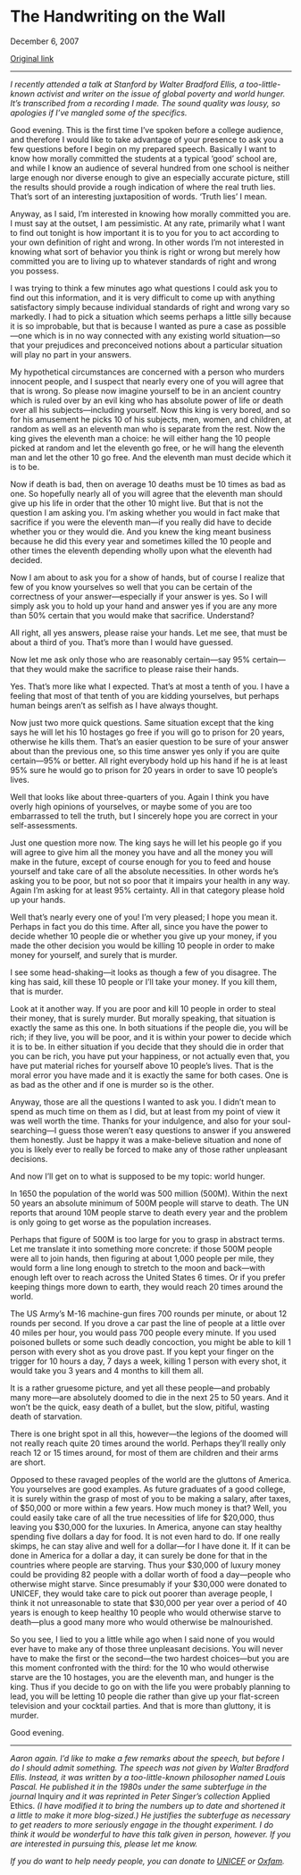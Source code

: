 The Handwriting on the Wall
===========================

December 6, 2007

[Original link](http://www.aaronsw.com/weblog/handwritingwall)

* * * * *

*I recently attended a talk at Stanford by Walter Bradford Ellis, a
too-little-known activist and writer on the issue of global poverty and
world hunger. It’s transcribed from a recording I made. The sound
quality was lousy, so apologies if I’ve mangled some of the specifics.*

Good evening. This is the first time I’ve spoken before a college
audience, and therefore I would like to take advantage of your presence
to ask you a few questions before I begin on my prepared speech.
Basically I want to know how morally committed the students at a typical
‘good’ school are, and while I know an audience of several hundred from
one school is neither large enough nor diverse enough to give an
especially accurate picture, still the results should provide a rough
indication of where the real truth lies. That’s sort of an interesting
juxtaposition of words. ‘Truth lies’ I mean.

Anyway, as I said, I’m interested in knowing how morally committed you
are. I must say at the outset, I am pessimistic. At any rate, primarily
what I want to find out tonight is how important it is to you for you to
act according to your own definition of right and wrong. In other words
I’m not interested in knowing what sort of behavior you think is right
or wrong but merely how committed you are to living up to whatever
standards of right and wrong you possess.

I was trying to think a few minutes ago what questions I could ask you
to find out this information, and it is very difficult to come up with
anything satisfactory simply because individual standards of right and
wrong vary so markedly. I had to pick a situation which seems perhaps a
little silly because it is so improbable, but that is because I wanted
as pure a case as possible—one which is in no way connected with any
existing world situation—so that your prejudices and preconceived
notions about a particular situation will play no part in your answers.

My hypothetical circumstances are concerned with a person who murders
innocent people, and I suspect that nearly every one of you will agree
that that is wrong. So please now imagine yourself to be in an ancient
country which is ruled over by an evil king who has absolute power of
life or death over all his subjects—including yourself. Now this king is
very bored, and so for his amusement he picks 10 of his subjects, men,
women, and children, at random as well as an eleventh man who is
separate from the rest. Now the king gives the eleventh man a choice: he
will either hang the 10 people picked at random and let the eleventh go
free, or he will hang the eleventh man and let the other 10 go free. And
the eleventh man must decide which it is to be.

Now if death is bad, then on average 10 deaths must be 10 times as bad
as one. So hopefully nearly all of you will agree that the eleventh man
should give up his life in order that the other 10 might live. But that
is not the question I am asking you. I’m asking whether you would in
fact make that sacrifice if you were the eleventh man—if you really did
have to decide whether you or they would die. And you knew the king
meant business because he did this every year and sometimes killed the
10 people and other times the eleventh depending wholly upon what the
eleventh had decided.

Now I am about to ask you for a show of hands, but of course I realize
that few of you know yourselves so well that you can be certain of the
correctness of your answer—especially if your answer is yes. So I will
simply ask you to hold up your hand and answer yes if you are any more
than 50% certain that you would make that sacrifice. Understand?

All right, all yes answers, please raise your hands. Let me see, that
must be about a third of you. That’s more than I would have guessed.

Now let me ask only those who are reasonably certain—say 95%
certain—that they would make the sacrifice to please raise their hands.

Yes. That’s more like what I expected. That’s at most a tenth of you. I
have a feeling that most of that tenth of you are kidding yourselves,
but perhaps human beings aren’t as selfish as I have always thought.

Now just two more quick questions. Same situation except that the king
says he will let his 10 hostages go free if you will go to prison for 20
years, otherwise he kills them. That’s an easier question to be sure of
your answer about than the previous one, so this time answer yes only if
you are quite certain—95% or better. All right everybody hold up his
hand if he is at least 95% sure he would go to prison for 20 years in
order to save 10 people’s lives.

Well that looks like about three-quarters of you. Again I think you have
overly high opinions of yourselves, or maybe some of you are too
embarrassed to tell the truth, but I sincerely hope you are correct in
your self-assessments.

Just one question more now. The king says he will let his people go if
you will agree to give him all the money you have and all the money you
will make in the future, except of course enough for you to feed and
house yourself and take care of all the absolute necessities. In other
words he’s asking you to be poor, but not so poor that it impairs your
health in any way. Again I’m asking for at least 95% certainty. All in
that category please hold up your hands.

Well that’s nearly every one of you! I’m very pleased; I hope you mean
it. Perhaps in fact you do this time. After all, since you have the
power to decide whether 10 people die or whether you give up your money,
if you made the other decision you would be killing 10 people in order
to make money for yourself, and surely that is murder.

I see some head-shaking—it looks as though a few of you disagree. The
king has said, kill these 10 people or I’ll take your money. If you kill
them, that is murder.

Look at it another way. If you are poor and kill 10 people in order to
steal their money, that is surely murder. But morally speaking, that
situation is exactly the same as this one. In both situations if the
people die, you will be rich; if they live, you will be poor, and it is
within your power to decide which it is to be. In either situation if
you decide that they should die in order that you can be rich, you have
put your happiness, or not actually even that, you have put material
riches for yourself above 10 people’s lives. That is the moral error you
have made and it is exactly the same for both cases. One is as bad as
the other and if one is murder so is the other.

Anyway, those are all the questions I wanted to ask you. I didn’t mean
to spend as much time on them as I did, but at least from my point of
view it was well worth the time. Thanks for your indulgence, and also
for your soul-searching—I guess those weren’t easy questions to answer
if you answered them honestly. Just be happy it was a make-believe
situation and none of you is likely ever to really be forced to make any
of those rather unpleasant decisions.

And now I’ll get on to what is supposed to be my topic: world hunger.

In 1650 the population of the world was 500 million (500M). Within the
next 50 years an absolute minimum of 500M people will starve to death.
The UN reports that around 10M people starve to death every year and the
problem is only going to get worse as the population increases.

Perhaps that figure of 500M is too large for you to grasp in abstract
terms. Let me translate it into something more concrete: if those 500M
people were all to join hands, then figuring at about 1,000 people per
mile, they would form a line long enough to stretch to the moon and
back—with enough left over to reach across the United States 6 times. Or
if you prefer keeping things more down to earth, they would reach 20
times around the world.

The US Army’s M-16 machine-gun fires 700 rounds per minute, or about 12
rounds per second. If you drove a car past the line of people at a
little over 40 miles per hour, you would pass 700 people every minute.
If you used poisoned bullets or some such deadly concoction, you might
be able to kill 1 person with every shot as you drove past. If you kept
your finger on the trigger for 10 hours a day, 7 days a week, killing 1
person with every shot, it would take you 3 years and 4 months to kill
them all.

It is a rather gruesome picture, and yet all these people—and probably
many more—are absolutely doomed to die in the next 25 to 50 years. And
it won’t be the quick, easy death of a bullet, but the slow, pitiful,
wasting death of starvation.

There is one bright spot in all this, however—the legions of the doomed
will not really reach quite 20 times around the world. Perhaps they’ll
really only reach 12 or 15 times around, for most of them are children
and their arms are short.

Opposed to these ravaged peoples of the world are the gluttons of
America. You yourselves are good examples. As future graduates of a good
college, it is surely within the grasp of most of you to be making a
salary, after taxes, of \$50,000 or more within a few years. How much
money is that? Well, you could easily take care of all the true
necessities of life for \$20,000, thus leaving you \$30,000 for the
luxuries. In America, anyone can stay healthy spending five dollars a
day for food. It is not even hard to do. If one really skimps, he can
stay alive and well for a dollar—for I have done it. If it can be done
in America for a dollar a day, it can surely be done for that in the
countries where people are starving. Thus your \$30,000 of luxury money
could be providing 82 people with a dollar worth of food a day—people
who otherwise might starve. Since presumably if your \$30,000 were
donated to UNICEF, they would take care to pick out poorer than average
people, I think it not unreasonable to state that \$30,000 per year over
a period of 40 years is enough to keep healthy 10 people who would
otherwise starve to death—plus a good many more who would otherwise be
malnourished.

So you see, I lied to you a little while ago when I said none of you
would ever have to make any of those three unpleasant decisions. You
will never have to make the first or the second—the two hardest
choices—but you are this moment confronted with the third: for the 10
who would otherwise starve are the 10 hostages, you are the eleventh
man, and hunger is the king. Thus if you decide to go on with the life
you were probably planning to lead, you will be letting 10 people die
rather than give up your flat-screen television and your cocktail
parties. And that is more than gluttony, it is murder.

Good evening.

* * * * *

*Aaron again. I’d like to make a few remarks about the speech, but
before I do I should admit something. The speech was not given by Walter
Bradford Ellis. Instead, it was written by a too-little-known
philosopher named Louis Pascal. He published it in the 1980s under the
same subterfuge in the journal* Inquiry *and it was reprinted in Peter
Singer’s collection* Applied Ethics. *(I have modified it to bring the
numbers up to date and shortened it a little to make it more
blog-sized.) He justifies the subterfuge as necessary to get readers to
more seriously engage in the thought experiment. I do think it would be
wonderful to have this talk given in person, however. If you are
interested in pursuing this, please let me know.*

*If you do want to help needy people, you can donate to
[UNICEF](http://www.supportunicef.org/) or
[Oxfam](http://www.oxfam.org/en/donate/).*
